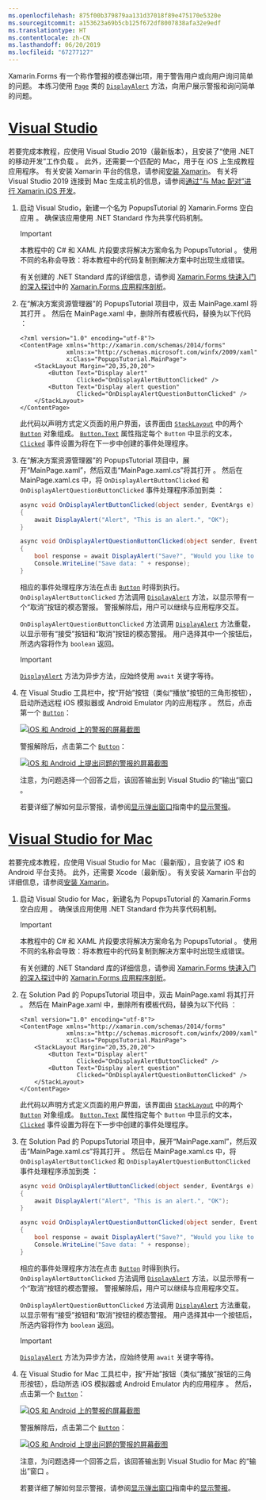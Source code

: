 ```yaml
---
ms.openlocfilehash: 875f00b379879aa131d37018f89e475170e5320e
ms.sourcegitcommit: a153623a69b5cb125f672df8007838afa32e9edf
ms.translationtype: HT
ms.contentlocale: zh-CN
ms.lasthandoff: 06/20/2019
ms.locfileid: "67277127"
---
```

Xamarin.Forms 有一个称作警报的模态弹出项，用于警告用户或向用户询问简单的问题。 本练习使用 [`Page`](xref:Xamarin.Forms.Page) 类的 [`DisplayAlert`](xref:Xamarin.Forms.Page.DisplayAlert*) 方法，向用户展示警报和询问简单的问题。

# <a name="visual-studiotabvswin"></a>[Visual Studio](#tab/vswin)

若要完成本教程，应使用 Visual Studio 2019（最新版本），且安装了“使用 .NET 的移动开发”工作负载  。 此外，还需要一个匹配的 Mac，用于在 iOS 上生成教程应用程序。 有关安装 Xamarin 平台的信息，请参阅[安装 Xamarin](~/get-started/installation/index.md)。 有关将 Visual Studio 2019 连接到 Mac 生成主机的信息，请参阅[通过“与 Mac 配对”进行 Xamarin.iOS 开发](~/ios/get-started/installation/windows/connecting-to-mac/index.md)。

1. 启动 Visual Studio，新建一个名为 PopupsTutorial 的 Xamarin.Forms 空白应用  。 确保该应用使用 .NET Standard 作为共享代码机制。

    > [!IMPORTANT]
    > 本教程中的 C# 和 XAML 片段要求将解决方案命名为 PopupsTutorial  。 使用不同的名称会导致：将本教程中的代码复制到解决方案中时出现生成错误。

    有关创建的 .NET Standard 库的详细信息，请参阅 [Xamarin.Forms 快速入门的深入探讨](~/get-started/first-app/index.md)中的 [Xamarin.Forms 应用程序剖析](~/get-started/first-app/index.md)。

1. 在“解决方案资源管理器”的 PopupsTutorial 项目中，双击 MainPage.xaml 将其打开    。 然后在 MainPage.xaml 中，删除所有模板代码，替换为以下代码  ：

    ```xaml
    <?xml version="1.0" encoding="utf-8"?>
    <ContentPage xmlns="http://xamarin.com/schemas/2014/forms"
                 xmlns:x="http://schemas.microsoft.com/winfx/2009/xaml"
                 x:Class="PopupsTutorial.MainPage">
        <StackLayout Margin="20,35,20,20">
            <Button Text="Display alert"
                    Clicked="OnDisplayAlertButtonClicked" />
            <Button Text="Display alert question"
                    Clicked="OnDisplayAlertQuestionButtonClicked" />
        </StackLayout>
    </ContentPage>
    ```

    此代码以声明方式定义页面的用户界面，该界面由 [`StackLayout`](xref:Xamarin.Forms.StackLayout) 中的两个 [`Button`](xref:Xamarin.Forms.Button) 对象组成。 [`Button.Text`](xref:Xamarin.Forms.Button.Text) 属性指定每个 `Button` 中显示的文本，[`Clicked`](xref:Xamarin.Forms.Button.Clicked) 事件设置为将在下一步中创建的事件处理程序。

1. 在“解决方案资源管理器”的 PopupsTutorial 项目中，展开“MainPage.xaml”，然后双击“MainPage.xaml.cs”将其打开     。 然后在 MainPage.xaml.cs 中，将 `OnDisplayAlertButtonClicked` 和 `OnDisplayAlertQuestionButtonClicked` 事件处理程序添加到类  ：

    ```csharp
    async void OnDisplayAlertButtonClicked(object sender, EventArgs e)
    {
        await DisplayAlert("Alert", "This is an alert.", "OK");
    }

    async void OnDisplayAlertQuestionButtonClicked(object sender, EventArgs e)
    {
        bool response = await DisplayAlert("Save?", "Would you like to save your data?", "Yes", "No");
        Console.WriteLine("Save data: " + response);
    }
    ```

    相应的事件处理程序方法在点击 [`Button`](xref:Xamarin.Forms.Button) 时得到执行。 `OnDisplayAlertButtonClicked` 方法调用 [`DisplayAlert`](xref:Xamarin.Forms.Page.DisplayAlert*) 方法，以显示带有一个“取消”按钮的模态警报。 警报解除后，用户可以继续与应用程序交互。

    `OnDisplayAlertQuestionButtonClicked` 方法调用 [`DisplayAlert`](xref:Xamarin.Forms.Page.DisplayAlert*) 方法重载，以显示带有“接受”按钮和“取消”按钮的模态警报。 用户选择其中一个按钮后，所选内容将作为 `boolean` 返回。

    > [!IMPORTANT]
    > [`DisplayAlert`](xref:Xamarin.Forms.Page.DisplayAlert*) 方法为异步方法，应始终使用 `await` 关键字等待。

1. 在 Visual Studio 工具栏中，按“开始”按钮（类似“播放”按钮的三角形按钮），启动所选远程 iOS 模拟器或 Android Emulator 内的应用程序  。 然后，点击第一个 [`Button`](xref:Xamarin.Forms.Button)：

    [![iOS 和 Android 上的警报的屏幕截图](../images/alert.png "警报")](../images/alert-large.png#lightbox "Alert")

    警报解除后，点击第二个 [`Button`](xref:Xamarin.Forms.Button)：

    [![iOS 和 Android 上提出问题的警报的屏幕截图](../images/alert-question.png "提出问题的警报")](../images/alert-question-large.png#lightbox "Alert that asks a question")

    注意，为问题选择一个回答之后，该回答输出到 Visual Studio 的“输出”窗口  。

    若要详细了解如何显示警报，请参阅[显示弹出窗口](~/xamarin-forms/user-interface/pop-ups.md)指南中的[显示警报](~/xamarin-forms/user-interface/pop-ups.md#display-an-alert)。

# <a name="visual-studio-for-mactabvsmac"></a>[Visual Studio for Mac](#tab/vsmac)

若要完成本教程，应使用 Visual Studio for Mac（最新版），且安装了 iOS 和 Android 平台支持。 此外，还需要 Xcode（最新版）。 有关安装 Xamarin 平台的详细信息，请参阅[安装 Xamarin](~/get-started/installation/index.md)。

1. 启动 Visual Studio for Mac，新建名为 PopupsTutorial 的 Xamarin.Forms 空白应用  。 确保该应用使用 .NET Standard 作为共享代码机制。

    > [!IMPORTANT]
    > 本教程中的 C# 和 XAML 片段要求将解决方案命名为 PopupsTutorial  。 使用不同的名称会导致：将本教程中的代码复制到解决方案中时出现生成错误。

    有关创建的 .NET Standard 库的详细信息，请参阅 [Xamarin.Forms 快速入门的深入探讨](~/get-started/first-app/index.md)中的 [Xamarin.Forms 应用程序剖析](~/get-started/first-app/index.md)。

1. 在 Solution Pad 的 PopupsTutorial 项目中，双击 MainPage.xaml 将其打开    。 然后在 MainPage.xaml 中，删除所有模板代码，替换为以下代码  ：

    ```xaml
    <?xml version="1.0" encoding="utf-8"?>
    <ContentPage xmlns="http://xamarin.com/schemas/2014/forms"
                 xmlns:x="http://schemas.microsoft.com/winfx/2009/xaml"
                 x:Class="PopupsTutorial.MainPage">
        <StackLayout Margin="20,35,20,20">
            <Button Text="Display alert"
                    Clicked="OnDisplayAlertButtonClicked" />
            <Button Text="Display alert question"
                    Clicked="OnDisplayAlertQuestionButtonClicked" />
        </StackLayout>
    </ContentPage>
    ```

    此代码以声明方式定义页面的用户界面，该界面由 [`StackLayout`](xref:Xamarin.Forms.StackLayout) 中的两个 [`Button`](xref:Xamarin.Forms.Button) 对象组成。 [`Button.Text`](xref:Xamarin.Forms.Button.Text) 属性指定每个 `Button` 中显示的文本，[`Clicked`](xref:Xamarin.Forms.Button.Clicked) 事件设置为将在下一步中创建的事件处理程序。

1. 在 Solution Pad 的 PopupsTutorial 项目中，展开“MainPage.xaml”，然后双击“MainPage.xaml.cs”将其打开     。 然后在 MainPage.xaml.cs 中，将 `OnDisplayAlertButtonClicked` 和 `OnDisplayAlertQuestionButtonClicked` 事件处理程序添加到类  ：

    ```csharp
    async void OnDisplayAlertButtonClicked(object sender, EventArgs e)
    {
        await DisplayAlert("Alert", "This is an alert.", "OK");
    }

    async void OnDisplayAlertQuestionButtonClicked(object sender, EventArgs e)
    {
        bool response = await DisplayAlert("Save?", "Would you like to save your data?", "Yes", "No");
        Console.WriteLine("Save data: " + response);
    }
    ```

    相应的事件处理程序方法在点击 [`Button`](xref:Xamarin.Forms.Button) 时得到执行。 `OnDisplayAlertButtonClicked` 方法调用 [`DisplayAlert`](xref:Xamarin.Forms.Page.DisplayAlert*) 方法，以显示带有一个“取消”按钮的模态警报。 警报解除后，用户可以继续与应用程序交互。

    `OnDisplayAlertQuestionButtonClicked` 方法调用 [`DisplayAlert`](xref:Xamarin.Forms.Page.DisplayAlert*) 方法重载，以显示带有“接受”按钮和“取消”按钮的模态警报。 用户选择其中一个按钮后，所选内容将作为 `boolean` 返回。

    > [!IMPORTANT]
    > [`DisplayAlert`](xref:Xamarin.Forms.Page.DisplayAlert*) 方法为异步方法，应始终使用 `await` 关键字等待。

1. 在 Visual Studio for Mac 工具栏中，按“开始”按钮（类似“播放”按钮的三角形按钮），启动所选 iOS 模拟器或 Android Emulator 内的应用程序  。 然后，点击第一个 [`Button`](xref:Xamarin.Forms.Button)：

    [![iOS 和 Android 上的警报的屏幕截图](../images/alert.png "警报")](../images/alert-large.png#lightbox "Alert")

    警报解除后，点击第二个 [`Button`](xref:Xamarin.Forms.Button)：

    [![iOS 和 Android 上提出问题的警报的屏幕截图](../images/alert-question.png "提出问题的警报")](../images/alert-question-large.png#lightbox "Alert that asks a question")

    注意，为问题选择一个回答之后，该回答输出到 Visual Studio for Mac 的“输出”窗口  。

    若要详细了解如何显示警报，请参阅[显示弹出窗口](~/xamarin-forms/user-interface/pop-ups.md)指南中的[显示警报](~/xamarin-forms/user-interface/pop-ups.md#display-an-alert)。
